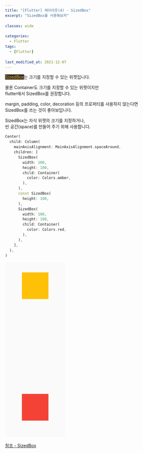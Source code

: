 ```yaml
---
title: "[Flutter] 레이아웃(4) - SizedBox"
excerpt: "SizedBox를 사용해보자"

classes: wide

categories:
  - Flutter
tags:
  - [Flutter]

last_modified_at: 2021-12-07
---
```


<mark style="background-color: #2e2e2e; color: orange;">SizedBox</mark>는 크기를 지정할 수 있는 위젯입니다.

물론 Container도 크기를 지정할 수 있는 위젯이지만   
flutter에서 SizedBox를 권장합니다.

margin, padding, color, decoration 등의 프로퍼티를 사용하지 않는다면   
SizedBox를 쓰는 것이 좋아보입니다.

SizedBox는 자식 위젯의 크기를 지정하거나,   
빈 공간(space)를 만들어 주기 위해 사용합니다.

```dart
Center(
  child: Column(
    mainAxisAlignment: MainAxisAlignment.spaceAround,
    children: [
      SizedBox(
        width: 100,
        height: 100,
        child: Container(
          color: Colors.amber,
        ),
      ),
      const SizedBox(
        height: 100,
      ),
      SizedBox(
        width: 100,
        height: 100,
        child: Container(
          color: Colors.red,
        ),
      ),
    ],
  ),
)
```

![sizedbox](/images/flutter-image/sizedbox.png)

[참조 - SizedBox](https://api.flutter.dev/flutter/widgets/SizedBox-class.html)